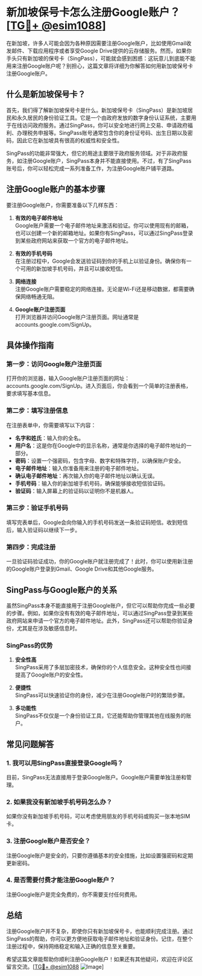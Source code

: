 # 新加坡保号卡怎么注册Google账户？[[TG💪+ @esim1088](https://t.me/s/esim1088)]

在新加坡，许多人可能会因为各种原因需要注册Google账户，比如使用Gmail收发邮件、下载应用程序或者享受Google Drive提供的云存储服务。然而，如果你手头只有新加坡的保号卡（SingPass），可能就会感到困惑：这玩意儿到底能不能用来注册Google账户呢？别担心，这篇文章将详细为你解答如何用新加坡保号卡注册Google账户。

## 什么是新加坡保号卡？

首先，我们得了解新加坡保号卡是什么。新加坡保号卡（SingPass）是新加坡居民和永久居民的身份验证工具。它是一个由政府发放的数字身份认证系统，主要用于在线访问政府服务。通过SingPass，你可以安全地进行网上交易、申请政府福利、办理税务申报等。SingPass账号通常包含你的身份证号码、出生日期以及密码，因此它在新加坡具有很高的权威性和安全性。

SingPass的功能非常强大，但它的用途主要限于政府服务领域。对于非政府服务，如注册Google账户，SingPass本身并不能直接使用。不过，有了SingPass账号后，你可以轻松完成一系列准备工作，为注册Google账户铺平道路。

## 注册Google账户的基本步骤

要注册Google账户，你需要准备以下几样东西：

1. **有效的电子邮件地址**  
   Google账户需要一个电子邮件地址来激活和验证。你可以使用现有的邮箱，也可以创建一个新的邮箱地址。如果你有SingPass，可以通过SingPass登录到某些政府网站来获取一个官方的电子邮件地址。

2. **有效的手机号码**  
   在注册过程中，Google会发送验证码到你的手机上以验证身份。确保你有一个可用的新加坡手机号码，并且可以接收短信。

3. **网络连接**  
   注册Google账户需要稳定的网络连接。无论是Wi-Fi还是移动数据，都需要确保网络畅通无阻。

4. **Google账户注册页面**  
   打开浏览器并访问Google账户注册页面。网址通常是accounts.google.com/SignUp。

## 具体操作指南

### 第一步：访问Google账户注册页面

打开你的浏览器，输入Google账户注册页面的网址：accounts.google.com/SignUp。进入页面后，你会看到一个简单的注册表格，要求填写基本信息。

### 第二步：填写注册信息

在注册表单中，你需要填写以下内容：

- **名字和姓氏**：输入你的全名。
- **用户名**：这是你在Google中的显示名称，通常是你选择的电子邮件地址的一部分。
- **密码**：设置一个强密码，包含字母、数字和特殊字符，以确保账户安全。
- **电子邮件地址**：输入你准备用来注册的电子邮件地址。
- **确认电子邮件地址**：再次输入你的电子邮件地址以确认无误。
- **手机号码**：输入你的新加坡手机号码，确保能够接收短信验证码。
- **验证码**：输入屏幕上的验证码以证明你不是机器人。

### 第三步：验证手机号码

填写完表单后，Google会向你输入的手机号码发送一条验证码短信。收到短信后，输入验证码以继续下一步。

### 第四步：完成注册

一旦验证码验证成功，你的Google账户就注册完成了！此时，你可以使用新注册的Google账户登录到Gmail、Google Drive和其他Google服务。

## SingPass与Google账户的关系

虽然SingPass本身不能直接用于注册Google账户，但它可以帮助你完成一些必要的步骤。例如，如果你没有有效的电子邮件地址，可以通过SingPass登录到某些政府网站来申请一个官方的电子邮件地址。此外，SingPass还可以帮助你验证身份，尤其是在涉及敏感信息时。

### SingPass的优势

1. **安全性高**  
   SingPass采用了多层加密技术，确保你的个人信息安全。这种安全性也间接提高了Google账户的安全性。

2. **便捷性**  
   SingPass可以快速验证你的身份，减少在注册Google账户时的繁琐步骤。

3. **多功能性**  
   SingPass不仅仅是一个身份验证工具，它还能帮助你管理其他在线服务的账户。

## 常见问题解答

### 1. 我可以用SingPass直接登录Google吗？
目前，SingPass无法直接用于登录Google账户。Google账户需要单独注册和管理。

### 2. 如果我没有新加坡手机号码怎么办？
如果你没有新加坡手机号码，可以考虑使用朋友的手机号码或购买一张本地SIM卡。

### 3. 注册Google账户是否安全？
注册Google账户是安全的，只要你遵循基本的安全措施，比如设置强密码和定期更新密码。

### 4. 是否需要付费才能注册Google账户？
注册Google账户是完全免费的，你不需要支付任何费用。

## 总结

注册Google账户并不复杂，即使你只有新加坡保号卡，也能顺利完成注册。通过SingPass的帮助，你可以更方便地获取电子邮件地址和验证身份。记住，在整个注册过程中，保持网络稳定和输入正确的信息至关重要。

希望这篇文章能帮助你顺利注册Google账户！如果还有其他疑问，欢迎在评论区留言交流。[[TG💪+ @esim1088](https://t.me/s/esim1088) ![Image](https://i.postimg.cc/4NQfJmqS/Snipaste-2025-05-13-00-14-12.png)]